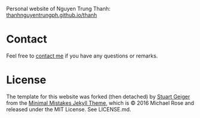 Personal website of Nguyen Trung Thanh: [thanhnguyentrungph.github.io/thanh](thanhnguyentrungph.github.io/thanh/)

# Contact

Feel free to [contact me](thanhnguyentrung.ph@gmail.com) if you have any questions or remarks.

# License

The template for this website was forked (then detached) by [Stuart Geiger](https://github.com/staeiou) from the [Minimal Mistakes Jekyll Theme](https://mmistakes.github.io/minimal-mistakes/), which is © 2016 Michael Rose and released under the MIT License. See LICENSE.md.

